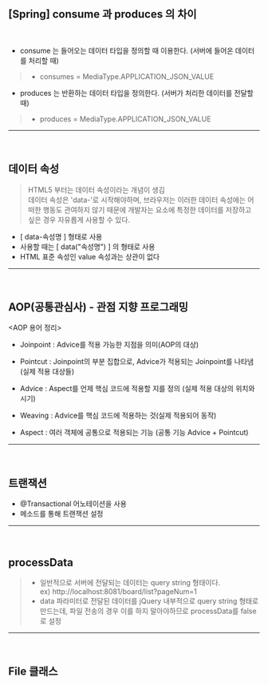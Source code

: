 [Spring] consume 과 produces 의 차이
---
<br>

- consume 는 들어오는 데이터 타입을 정의할 때 이용한다. (서버에 들어온 데이터를 처리할 때)
> - consumes = MediaType.APPLICATION_JSON_VALUE

- produces 는 반환하는 데이터 타입을 정의한다. (서버가 처리한 데이터를 전달할 때)
> - produces = MediaType.APPLICATION_JSON_VALUE

***
<br>

데이터 속성
---
> HTML5 부터는 데이터 속성이라는 개념이 생김   
> 데이터 속성은 'data-'로 시작해야하며, 브라우저는 이러한 데이터 속성에는 어떠한 행동도
> 관여하지 않기 때문에 개발자는 요소에 특정한 데이터를 저장하고 싶은 경우 자유롭게 사용할 수 있다.

- [ data-속성명 ] 형태로 사용
- 사용할 때는 [ data("속성명") ] 의 형태로 사용
- HTML 표준 속성인 value 속성과는 상관이 없다

***
<br>

AOP(공통관심사) - 관점 지향 프로그래밍
---

<AOP 용어 정리>

- Joinpoint : Advice를 적용 가능한 지점을 의미(AOP의 대상)

- Pointcut : Joinpoint의 부분 집합으로, Advice가 적용되는 Joinpoint를 나타냄 (실제 적용 대상들)
 
- Advice : Aspect를 언제 핵심 코드에 적용할 지를 정의 (실제 적용 대상의 위치와 시기)

- Weaving : Advice를 핵심 코드에 적용하는 것(실제 적용되어 동작)

- Aspect : 여러 객체에 공통으로 적용되는 기능 (공통 기능 Advice + Pointcut)

***
<br>

트랜잭션
---

- @Transactional 어노테이션을 사용
- 메소드를 통해 트랜잭션 설정

***
<br>

processData 
---
>- 일반적으로 서버에 전달되는 데이터는 query string 형태이다.   
ex) http://localhost:8081/board/list?pageNum=1
>- data 파라미터로 전달된 데이터를 jQuery 내부적으로 query string 형태로 만드는데, 파일 전송의 경우 이를 하지 말아야하므로 processData를 false로 설정

***
<br>

File 클래스
---
